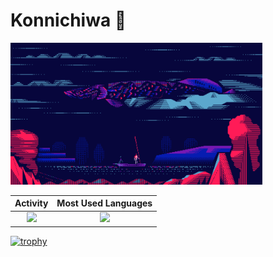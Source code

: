 # Konnichiwa 👋

<!-- pattern:Blueberry -->
<img width="80%" alt="GIF" src="assets/hermippe/空ピラルク.gif">

</br>

|                                                              Activity                                                               |                                     Most Used Languages                                      |
| :---------------------------------------------------------------------------------------------------------------------------------: | :------------------------------------------------------------------------------------------: |
| ![](https://github-readme-stats.vercel.app/api?username=mst-nsh&show_icons=true&theme=tokyonight&count_private=true&line_height=40) | ![](https://github-readme-stats.vercel.app/api/top-langs/?username=mst-nsh&theme=tokyonight) |

[![trophy](https://github-profile-trophy.vercel.app/?username=mst-nsh&theme=discord)](https://github.com/ryo-ma/github-profile-trophy)

<!-- pattern:Green -->
<!-- <img width="80%" alt="GIF" src="assets/hermippe/おばけソテツとラピュータ.gif">

</br>

|                                                           Activity                                                            |                                  Most Used Languages                                   |
| :---------------------------------------------------------------------------------------------------------------------------: | :------------------------------------------------------------------------------------: |
| ![](https://github-readme-stats.vercel.app/api?username=mst-nsh&show_icons=true&theme=dark&count_private=true&line_height=40) | ![](https://github-readme-stats.vercel.app/api/top-langs/?username=mst-nsh&theme=dark) |

[![trophy](https://github-profile-trophy.vercel.app/?username=mst-nsh&theme=matrix)](https://github.com/ryo-ma/github-profile-trophy) -->

<!--
**mst-nsh/mst-nsh** is a ✨ _special_ ✨ repository because its `README.md` (this file) appears on your GitHub profile.

Here are some ideas to get you started:

- 🔭 I’m currently working on ...
- 🌱 I’m currently learning ...
- 👯 I’m looking to collaborate on ...
- 🤔 I’m looking for help with ...
- 💬 Ask me about ...
- 📫 How to reach me: ...
- 😄 Pronouns: ...
- ⚡ Fun fact: ...
-->
